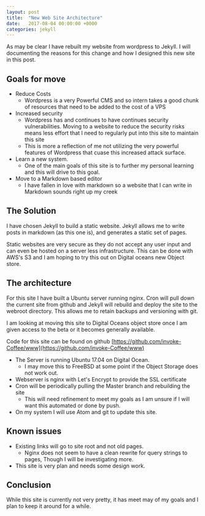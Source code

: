 ```yaml
---
layout: post
title:  "New Web Site Architecture"
date:   2017-08-04 00:00:00 +0000
categories: jekyll
---
```


As may be clear I have rebuilt my website from wordpress to Jekyll. I will documenting the reasons for this change and how I designed this new site in this post.

## Goals for move
- Reduce Costs
  - Wordpress is a very Powerful CMS and so intern takes a good chunk of resources that need to be added to the cost of a VPS
- Increased security
  - Wordpress has and continues to have continues security vulnerabilities. Moving to a website to reduce the security risks means less effort that I need to regularly put into this site to maintain this site
  - This is more a reflection of me not utilizing the very powerful features of Wordpress that cuase this increased attack surface.
- Learn a new system.
  - One of the main goals of this site is to further my personal learning and this will drive to this goal.
- Move to a Markdown based editor
  - I have fallen in love with markdown so a website that I can write in Markdown sounds right up my creek

## The Solution
I have chosen Jekyll to build a static website.
Jekyll allows me to write posts in markdown (as this one is), and generates a static set of pages.

Static websites are very secure as they do not accept any user input and can even be hosted on a server less infrastructure. This can be done with AWS's S3 and I am hoping to try this out on Digital oceans new Object store.

## The architecture
For this site I have built a Ubuntu server running nginx. Cron will pull down the current site from github and Jekyll will rebuild and deploy the site to the webroot directory. This allows me to retain backups and versioning with git.

I am looking at moving this site to Digital Oceans object store once I am given access to the beta or it becomes generally available.

Code for this site can be found on github
[https://github.com/invoke-Coffee/www](https://github.com/invoke-Coffee/www)

- The Server is running Ubuntu 17.04 on Digital Ocean.
  - I may move this to FreeBSD at some point if the Object Storage does not work out.
- Webserver is nginx with Let's Encrypt to provide the SSL certificate
- Cron will be periodically pulling the Master branch and rebuilding the site
  - This will need refinement to meet my goals as I am unsure if I will want this automated or done by push.
- On my system I will use Atom and git to update this site. 

## Known issues
- Existing links will go to site root and not old pages.
  - Nginx does not seem to have a clean rewrite for query strings to pages, Though I will be investigating more.
- This site is very plan and needs some design work.

## Conclusion
While this site is currently not very pretty, it has meet may of my goals and I plan to keep it around for a while.

